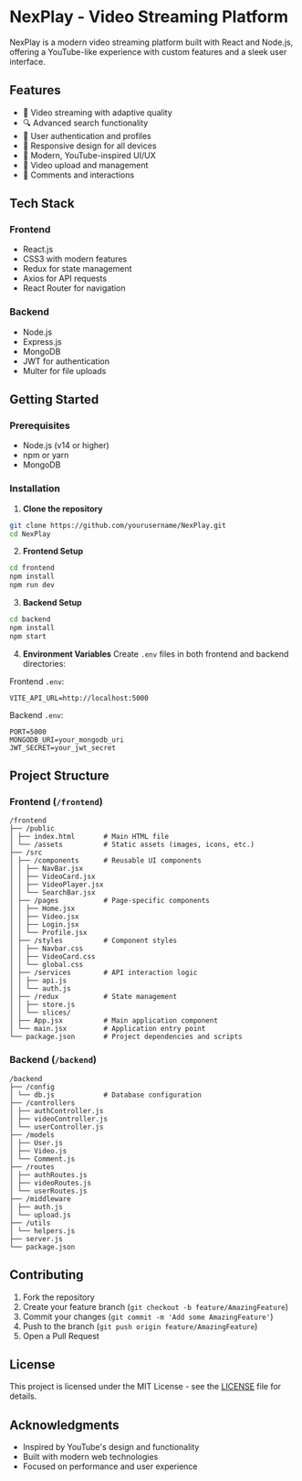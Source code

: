 # NexPlay - Video Streaming Platform

NexPlay is a modern video streaming platform built with React and Node.js, offering a YouTube-like experience with custom features and a sleek user interface.

## Features

- 🎥 Video streaming with adaptive quality
- 🔍 Advanced search functionality
- 👤 User authentication and profiles
- 📱 Responsive design for all devices
- 🎨 Modern, YouTube-inspired UI/UX
- 💾 Video upload and management
- 💬 Comments and interactions

## Tech Stack

### Frontend
- React.js
- CSS3 with modern features
- Redux for state management
- Axios for API requests
- React Router for navigation

### Backend
- Node.js
- Express.js
- MongoDB
- JWT for authentication
- Multer for file uploads

## Getting Started

### Prerequisites
- Node.js (v14 or higher)
- npm or yarn
- MongoDB

### Installation

1. **Clone the repository**
```bash
git clone https://github.com/yourusername/NexPlay.git
cd NexPlay
```

2. **Frontend Setup**
```bash
cd frontend
npm install
npm run dev
```

3. **Backend Setup**
```bash
cd backend
npm install
npm start
```

4. **Environment Variables**
Create `.env` files in both frontend and backend directories:

Frontend `.env`:
```env
VITE_API_URL=http://localhost:5000
```

Backend `.env`:
```env
PORT=5000
MONGODB_URI=your_mongodb_uri
JWT_SECRET=your_jwt_secret
```

## Project Structure

### Frontend (`/frontend`)

```
/frontend
├── /public
│ ├── index.html       # Main HTML file
│ └── /assets          # Static assets (images, icons, etc.)
├── /src
│ ├── /components      # Reusable UI components
│ │ ├── NavBar.jsx
│ │ ├── VideoCard.jsx
│ │ ├── VideoPlayer.jsx
│ │ └── SearchBar.jsx
│ ├── /pages           # Page-specific components
│ │ ├── Home.jsx
│ │ ├── Video.jsx
│ │ ├── Login.jsx
│ │ └── Profile.jsx
│ ├── /styles          # Component styles
│ │ ├── Navbar.css
│ │ ├── VideoCard.css
│ │ └── global.css
│ ├── /services        # API interaction logic
│ │ ├── api.js
│ │ └── auth.js
│ ├── /redux           # State management
│ │ ├── store.js
│ │ └── slices/
│ ├── App.jsx          # Main application component
│ └── main.jsx         # Application entry point
└── package.json       # Project dependencies and scripts
```

### Backend (`/backend`)

```
/backend
├── /config
│ └── db.js            # Database configuration
├── /controllers
│ ├── authController.js
│ ├── videoController.js
│ └── userController.js
├── /models
│ ├── User.js
│ ├── Video.js
│ └── Comment.js
├── /routes
│ ├── authRoutes.js
│ ├── videoRoutes.js
│ └── userRoutes.js
├── /middleware
│ ├── auth.js
│ └── upload.js
├── /utils
│ └── helpers.js
├── server.js
└── package.json
```

## Contributing

1. Fork the repository
2. Create your feature branch (`git checkout -b feature/AmazingFeature`)
3. Commit your changes (`git commit -m 'Add some AmazingFeature'`)
4. Push to the branch (`git push origin feature/AmazingFeature`)
5. Open a Pull Request

## License

This project is licensed under the MIT License - see the [LICENSE](LICENSE) file for details.

## Acknowledgments

- Inspired by YouTube's design and functionality
- Built with modern web technologies
- Focused on performance and user experience
